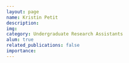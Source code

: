 ```yaml
---
layout: page
name: Kristin Petit
description:
img:
category: Undergraduate Research Assistants
alum: true
related_publications: false
importance:
---
```

